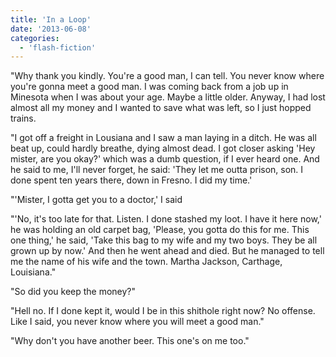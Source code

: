 ```yaml
---
title: 'In a Loop'
date: '2013-06-08'
categories:
  - 'flash-fiction'
---
```


"Why thank you kindly. You're a good man, I can tell. You never know where
you're gonna meet a good man. I was coming back from a job up in Minesota when I
was about your age. Maybe a little older. Anyway, I had lost almost all my money
and I wanted to save what was left, so I just hopped trains.

"I got off a freight in Lousiana and I saw a man laying in a ditch. He was all
beat up, could hardly breathe, dying almost dead. I got closer asking 'Hey
mister, are you okay?' which was a dumb question, if I ever heard one. And he
said to me, I'll never forget, he said: 'They let me outta prison, son. I done
spent ten years there, down in Fresno. I did my time.'

"'Mister, I gotta get you to a doctor,' I said

"'No, it's too late for that. Listen. I done stashed my loot. I have it here
now,' he was holding an old carpet bag, 'Please, you gotta do this for me. This
one thing,' he said, 'Take this bag to my wife and my two boys. They be all
grown up by now.' And then he went ahead and died. But he managed to tell me the
name of his wife and the town. Martha Jackson, Carthage, Louisiana."

"So did you keep the money?"

"Hell no. If I done kept it, would I be in this shithole right now? No offense.
Like I said, you never know where you will meet a good man."

"Why don't you have another beer. This one's on me too."
